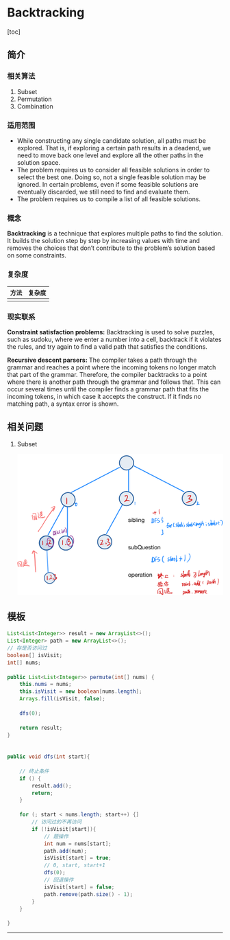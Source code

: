 # Backtracking

[toc]



## 简介

### 相关算法

1. Subset 
2. Permutation 
3. Combination 



### 适用范围

- While constructing any single candidate solution, all paths must be explored. That is, if exploring a certain path results in a deadend, we need to move back one level and explore all the other paths in the solution space.
- The problem requires us to consider all feasible solutions in order to select the best one. Doing so, not a single feasible solution may be ignored. In certain problems, even if some feasible solutions are eventually discarded, we still need to find and evaluate them.
- The problem requires us to compile a list of all feasible solutions.



### 概念

**Backtracking** is a technique that explores multiple paths to find the solution. It builds the solution step by step by increasing values with time and removes the choices that don’t contribute to the problem’s solution based on some constraints.

### 复杂度

| 方法 | 复杂度 |
| ---- | ------ |
|      |        |

### 现实联系

**Constraint satisfaction problems:** Backtracking is used to solve puzzles, such as sudoku, where we enter a number into a cell, backtrack if it violates the rules, and try again to find a valid path that satisfies the conditions.

**Recursive descent parsers:** The compiler takes a path through the grammar and reaches a point where the incoming tokens no longer match that part of the grammar. Therefore, the compiler backtracks to a point where there is another path through the grammar and follows that. This can occur several times until the compiler finds a grammar path that fits the incoming tokens, in which case it accepts the construct. If it finds no matching path, a syntax error is shown.



## 相关问题

1. Subset 

   ![image-20230130063408204](assets/image-20230130063408204.png)

## 模板

```java
List<List<Integer>> result = new ArrayList<>();
List<Integer> path = new ArrayList<>();
// 存是否访问过
boolean[] isVisit;
int[] nums; 

public List<List<Integer>> permute(int[] nums) {
    this.nums = nums;
    this.isVisit = new boolean[nums.length];
    Arrays.fill(isVisit, false);

    dfs(0);

    return result;
}


public void dfs(int start){
    
    // 终止条件
    if () {
        result.add();
        return;
    }

    for (; start < nums.length; start++) {]
        // 访问过的不再访问
        if (!isVisit[start]){
            // 题操作
            int num = nums[start];
            path.add(num);
            isVisit[start] = true;
            // 0, start, start+1
            dfs(0);
            // 回退操作
            isVisit[start] = false;
            path.remove(path.size() - 1);
        }
    }
    
}
```



------

